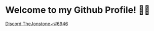 # Welcome to my Github Profile! 👋🏻
 
 [Discord TheJonstone✓#6946](https://discord.com/users/398197691072380928)
